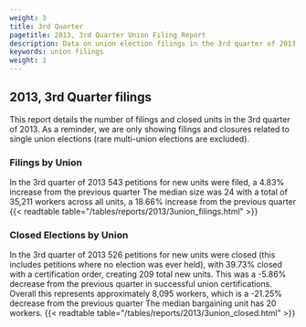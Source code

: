 ```yaml
---
weight: 3
title: 3rd Quarter
pagetitle: 2013, 3rd Quarter Union Filing Report
description: Data on union election filings in the 3rd quarter of 2013
keywords: union filings
weight: 1
---
```


## 2013, 3rd Quarter filings

This report details the number of filings and closed units in the 3rd quarter of 2013. As a reminder, we are only showing filings and closures related to single union elections (rare multi-union elections are excluded).

### Filings by Union
In the 3rd quarter of 2013 543 petitions for new units were filed, a 4.83% increase from the previous quarter The median size was 24 with a total of 35,211 workers across all units, a 18.66% increase from the previous quarter
{{< readtable table="/tables/reports/2013/3union_filings.html" >}}

### Closed Elections by Union
In the 3rd quarter of 2013 526 petitions for new units were closed (this includes petitions where no election was ever held), with 39.73% closed with a certification order, creating 209 total new units. This was a -5.86% decrease from the previous quarter in successful union certifications. Overall this represents approximately 8,095 workers, which is a -21.25% decrease from the previous quarter The median bargaining unit has 20 workers.
{{< readtable table="/tables/reports/2013/3union_closed.html" >}}
